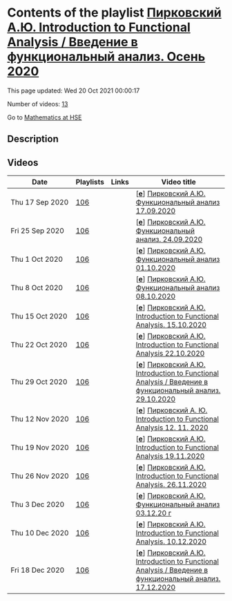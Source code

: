 # Contents of the playlist [Пирковский А.Ю. Introduction to Functional Analysis / Введение в функциональный анализ. Осень 2020](https://www.youtube.com/playlist?list=PLq3E5oubNNoDo_hwwK0q9O-wp_NqqHqj_)

This page updated: Wed 20 Oct 2021 00:00:17

Number of videos: [13](#videos)

Go to [Mathematics at HSE](../README.md)

## Description



## Videos

|Date|Playlists|Links|Video title|
|---|---|---|---|
| Thu&nbsp;17&nbsp;Sep&nbsp;2020 | [106](../playlists/106 "Пирковский А.Ю. Introduction to Functional Analysis / Введение в функциональный анализ. Осень 2020") |  | [[**e**](https://studio.youtube.com/video/WA4JIfl1plQ/edit "Edit")] [Пирковский А.Ю. Функциональный анализ 17.09.2020](https://www.youtube.com/watch?v=WA4JIfl1plQ&list=PLq3E5oubNNoDo_hwwK0q9O-wp_NqqHqj_) |
| Fri&nbsp;25&nbsp;Sep&nbsp;2020 | [106](../playlists/106 "Пирковский А.Ю. Introduction to Functional Analysis / Введение в функциональный анализ. Осень 2020") |  | [[**e**](https://studio.youtube.com/video/j3HZjWMzK64/edit "Edit")] [Пирковский А.Ю. Функциональный анализ. 24.09.2020](https://www.youtube.com/watch?v=j3HZjWMzK64&list=PLq3E5oubNNoDo_hwwK0q9O-wp_NqqHqj_) |
| Thu&nbsp;1&nbsp;Oct&nbsp;2020 | [106](../playlists/106 "Пирковский А.Ю. Introduction to Functional Analysis / Введение в функциональный анализ. Осень 2020") |  | [[**e**](https://studio.youtube.com/video/zYtfDr-vHzY/edit "Edit")] [Пирковский А.Ю. Функциональный анализ 01.10.2020](https://www.youtube.com/watch?v=zYtfDr-vHzY&list=PLq3E5oubNNoDo_hwwK0q9O-wp_NqqHqj_) |
| Thu&nbsp;8&nbsp;Oct&nbsp;2020 | [106](../playlists/106 "Пирковский А.Ю. Introduction to Functional Analysis / Введение в функциональный анализ. Осень 2020") |  | [[**e**](https://studio.youtube.com/video/8H6g__mPil8/edit "Edit")] [Пирковский А.Ю. Функциональный анализ 08.10.2020](https://www.youtube.com/watch?v=8H6g__mPil8&list=PLq3E5oubNNoDo_hwwK0q9O-wp_NqqHqj_) |
| Thu&nbsp;15&nbsp;Oct&nbsp;2020 | [106](../playlists/106 "Пирковский А.Ю. Introduction to Functional Analysis / Введение в функциональный анализ. Осень 2020") |  | [[**e**](https://studio.youtube.com/video/YPpXvs93PGI/edit "Edit")] [Пирковский А.Ю. Introduction to Functional Analysis. 15.10.2020](https://www.youtube.com/watch?v=YPpXvs93PGI&list=PLq3E5oubNNoDo_hwwK0q9O-wp_NqqHqj_) |
| Thu&nbsp;22&nbsp;Oct&nbsp;2020 | [106](../playlists/106 "Пирковский А.Ю. Introduction to Functional Analysis / Введение в функциональный анализ. Осень 2020") |  | [[**e**](https://studio.youtube.com/video/XSciqVJsnvw/edit "Edit")] [Пирковский А.Ю. Introduction to Functional Analysis 22.10.2020](https://www.youtube.com/watch?v=XSciqVJsnvw&list=PLq3E5oubNNoDo_hwwK0q9O-wp_NqqHqj_) |
| Thu&nbsp;29&nbsp;Oct&nbsp;2020 | [106](../playlists/106 "Пирковский А.Ю. Introduction to Functional Analysis / Введение в функциональный анализ. Осень 2020") |  | [[**e**](https://studio.youtube.com/video/27kycTLNepI/edit "Edit")] [Пирковский А.Ю. Introduction to Functional Analysis / Введение в функциональный анализ. 29.10.2020](https://www.youtube.com/watch?v=27kycTLNepI&list=PLq3E5oubNNoDo_hwwK0q9O-wp_NqqHqj_) |
| Thu&nbsp;12&nbsp;Nov&nbsp;2020 | [106](../playlists/106 "Пирковский А.Ю. Introduction to Functional Analysis / Введение в функциональный анализ. Осень 2020") |  | [[**e**](https://studio.youtube.com/video/CNqRaTB-w2U/edit "Edit")] [Пирковский А. Ю.  Introduction to Functional Analysis 12. 11. 2020](https://www.youtube.com/watch?v=CNqRaTB-w2U&list=PLq3E5oubNNoDo_hwwK0q9O-wp_NqqHqj_) |
| Thu&nbsp;19&nbsp;Nov&nbsp;2020 | [106](../playlists/106 "Пирковский А.Ю. Introduction to Functional Analysis / Введение в функциональный анализ. Осень 2020") |  | [[**e**](https://studio.youtube.com/video/FLqM-Zprqp0/edit "Edit")] [Пирковский А.Ю. Introduction to Functional Analysis 19.11.2020](https://www.youtube.com/watch?v=FLqM-Zprqp0&list=PLq3E5oubNNoDo_hwwK0q9O-wp_NqqHqj_) |
| Thu&nbsp;26&nbsp;Nov&nbsp;2020 | [106](../playlists/106 "Пирковский А.Ю. Introduction to Functional Analysis / Введение в функциональный анализ. Осень 2020") |  | [[**e**](https://studio.youtube.com/video/yv3g1umrwbM/edit "Edit")] [Пирковский А.Ю. Introduction to Functional Analysis. 26.11.2020](https://www.youtube.com/watch?v=yv3g1umrwbM&list=PLq3E5oubNNoDo_hwwK0q9O-wp_NqqHqj_) |
| Thu&nbsp;3&nbsp;Dec&nbsp;2020 | [106](../playlists/106 "Пирковский А.Ю. Introduction to Functional Analysis / Введение в функциональный анализ. Осень 2020") |  | [[**e**](https://studio.youtube.com/video/X0TBfguT6ZM/edit "Edit")] [Пирковский А.Ю. Функциональный анализ 03.12.20 г](https://www.youtube.com/watch?v=X0TBfguT6ZM&list=PLq3E5oubNNoDo_hwwK0q9O-wp_NqqHqj_) |
| Thu&nbsp;10&nbsp;Dec&nbsp;2020 | [106](../playlists/106 "Пирковский А.Ю. Introduction to Functional Analysis / Введение в функциональный анализ. Осень 2020") |  | [[**e**](https://studio.youtube.com/video/sL8zt9wsy_Q/edit "Edit")] [Пирковский А.Ю. Introduction to Functional Analysis. 10.12.2020](https://www.youtube.com/watch?v=sL8zt9wsy_Q&list=PLq3E5oubNNoDo_hwwK0q9O-wp_NqqHqj_) |
| Fri&nbsp;18&nbsp;Dec&nbsp;2020 | [106](../playlists/106 "Пирковский А.Ю. Introduction to Functional Analysis / Введение в функциональный анализ. Осень 2020") |  | [[**e**](https://studio.youtube.com/video/hInEjcTOdFs/edit "Edit")] [Пирковский А.Ю. Introduction to Functional Analysis / Введение в функциональный анализ. 17.12.2020](https://www.youtube.com/watch?v=hInEjcTOdFs&list=PLq3E5oubNNoDo_hwwK0q9O-wp_NqqHqj_) |
